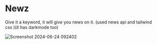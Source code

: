 # Newz
Give it a keyword, it will give you news on it. (used news api and tailwind css )(it has darkmode too)

![Screenshot 2024-06-24 092402](https://github.com/the25thjin/Newz/assets/142211590/c5e9f1df-f63f-40c7-a9bc-4899139c40f4)
